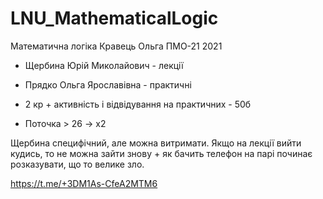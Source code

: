 # LNU_MathematicalLogic
Математична логіка Кравець Ольга ПМО-21 2021

- Щербина Юрій Миколайович - лекції
- Прядко Ольга Ярославівна - практичні

- 2 кр + активність і відвідування на практичних - 50б
- Поточка > 26 -> x2

Щербина специфічний, але можна витримати. Якщо на лекції вийти кудись, то не можна зайти знову + як бачить телефон на парі починає розказувати, що то велике зло. 

https://t.me/+3DM1As-CfeA2MTM6
